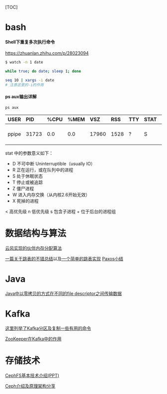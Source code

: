 [TOC]

# bash

#### Shell下重复多次执行命令

https://zhuanlan.zhihu.com/p/28023094

```bash
$ watch -n 1 date
```

```bash
while true; do date; sleep 1; done
```

```bash
seq 10 | xargs -i date
# 注意这里的-i的作用
```



#### ps aux输出详解

`ps aux`

| USER  | PID   | %CPU | %MEM | VSZ   | RSS  | TTY  | STAT | START | TIME | COMMAND                                                      |
| :---- | :---- | :--- | :--- | :---- | :--- | :--- | :--- | :---- | :--- | :----------------------------------------------------------- |
| ppipe | 31723 | 0.0  | 0.0  | 17960 | 1528 | ?    | S    | May20 | 0:03 | rsync -avzL 218.244.142.25::output_25 /datayes/pipeline/newsCrawler/data_25/ |
stat 中的参数意义如下：
   - D 不可中断 Uninterruptible（usually IO）
   - R 正在运行，或在队列中的进程
   - S 处于休眠状态
   - T 停止或被追踪
   - Z 僵尸进程
   - W 进入内存交换（从内核2.6开始无效）
   - X   死掉的进程

< 高优先级 
n   低优先级
s   包含子进程
\+   位于后台的进程组



# 数据结构与算法

[云风实现的伙伴内存分配算法](https://github.com/cloudwu/buddy)

[一篇关于跳表的不错总结](http://zhangtielei.com/posts/blog-redis-skiplist.html)以及[一个简单的跳表实现](https://github.com/begeekmyfriend/skiplist/blob/master/skiplist.h)
[Paxos小结](http://drmingdrmer.github.io/post-res/paxos-slide/pdf/paxos.html)



# Java

[Java中以零拷贝的方式在不同的file descriptor之间传输数据](https://www.ibm.com/developerworks/linux/library/j-zerocopy/)



# Kafka

[这里列举了Kafka分区及复制一些有用的命令](https://cwiki.apache.org/confluence/display/KAFKA/Replication+tools#Replicationtools-5.AddPartitionTool)

[ZooKeeper在Kafka中的作用](https://www.quora.com/What-is-the-need-of-zookeeper-in-Apache-kafka)

# 存储技术

[CephFS基本技术介绍(PPT)](https://www.slideshare.net/YangGuanjun/cephfs)

[Ceph介绍及原理架构分享](https://www.jianshu.com/p/cc3ece850433)

